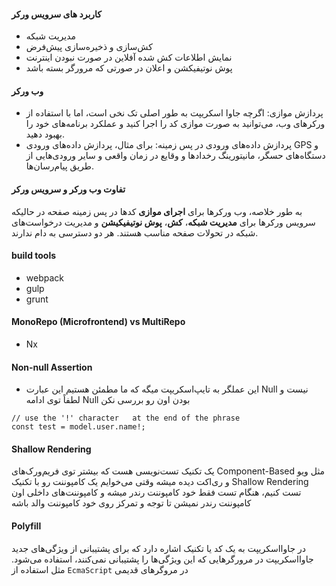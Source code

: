 #### کاربرد های سرویس ورکر
- مدیریت شبکه
-  کش‌سازی و ذخیره‌سازی پیش‌فرض
-  نمایش اطلاعات کش شده آفلاین در صورت نبودن اینترنت
-  پوش نوتیفیکشن و اعلان در صورتی که مرورگر بسته باشد
#### وب ورکر
-  پردازش موازی: اگرچه جاوا اسکریپت به طور اصلی تک نخی است، اما با استفاده از ورکرهای وب، می‌توانید به صورت موازی کد را اجرا کنید و عملکرد برنامه‌های خود را بهبود دهید.
-  پردازش داده‌های ورودی در پس زمینه: برای مثال، پردازش داده‌های ورودی GPS و دستگاه‌های حسگر، مانیتورینگ رخدادها و وقایع در زمان واقعی و سایر ورودی‌هایی از طریق پیام‌رسان‌ها.

#### تفاوت وب ورکر و سرویس ورکر
به طور خلاصه، وب ورکرها برای **اجرای موازی** کدها در پس زمینه صفحه در حالیکه سرویس ورکرها برای **مدیریت شبکه**، **کش**، **پوش نوتیفیکیشن** و مدیریت درخواست‌های شبکه در تحولات صفحه مناسب هستند. هر دو دسترسی به دام ندارند.

#### build tools
- webpack
- gulp 
- grunt

#### MonoRepo (Microfrontend) vs MultiRepo
- Nx


#### Non-null Assertion
- این عملگر به تایپ‌اسکریپت میگه که ما مطمئن هستیم این عبارت Null نیست و لطفاً توی ادامه Null بودن اون رو بررسی نکن
```
// use the '!' character   at the end of the phrase
const test = model.user.name!;
```

#### Shallow Rendering
یک تکنیک تست‌نویسی هست که بیشتر توی فریم‌ورک‌های Component-Based مثل ویو و ری‌اکت دیده میشه
وقتی می‌خوایم یک کامپوننت رو با تکنیک Shallow Rendering تست کنیم، هنگام تست فقط خود کامپوننت رندر میشه و کامپوننت‌های داخلی اون کامپوننت رندر نمیشن تا توجه و تمرکز روی خود کامپوننت والد باشه

#### Polyfill 
در جاوااسکریپت به یک کد یا تکنیک اشاره دارد که برای پشتیبانی از ویژگی‌های جدید جاوااسکریپت در مرورگرهایی که این ویژگی‌ها را پشتیبانی نمی‌کنند، استفاده می‌شود.
مثل استفاده از `EcmaScript` در مروگرهای قدیمی